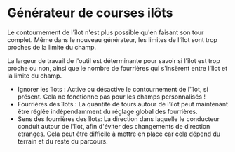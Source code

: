 # Générateur de courses ilôts

  
Le contournement de l'îlot n'est plus possible qu'en faisant son tour complet. Même dans le nouveau générateur, les limites de l'îlot sont trop proches de la limite du champ.  
  
La largeur de travail de l'outil est déterminante pour savoir si l'îlot est trop proche ou non, ainsi que le nombre de fourrières qui s'insèrent entre l'îlot et la limite du champ.  

  
- Ignorer les îlots : Active ou désactive le contournement de l'îlot, si présent. Cela ne fonctionne pas pour les champs personnalisés !  
- Fourrières des îlots : La quantité de tours autour de l'îlot peut maintenant être réglée indépendamment du réglage global des fourrières.  
- Sens des fourrières des îlots: La direction dans laquelle le conducteur conduit autour de l'îlot, afin d'éviter des changements de direction étranges. Cela peut être difficile à mettre en place car cela dépend du terrain et du reste du parcours.  

